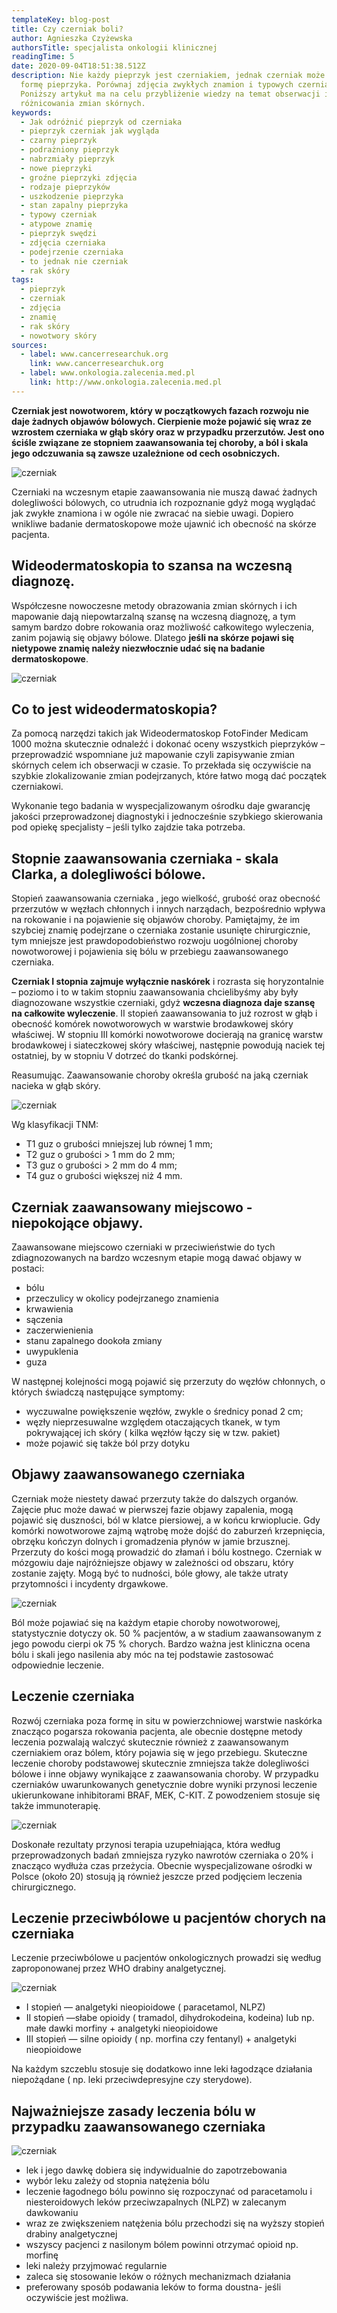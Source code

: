 ```yaml
---
templateKey: blog-post
title: Czy czerniak boli?
author: Agnieszka Czyżewska
authorsTitle: specjalista onkologii klinicznej
readingTime: 5
date: 2020-09-04T18:51:38.512Z
description: Nie każdy pieprzyk jest czerniakiem, jednak czerniak może mieć
  formę pieprzyka. Porównaj zdjęcia zwykłych znamion i typowych czerniaków.
  Poniższy artykuł ma na celu przybliżenie wiedzy na temat obserwacji i
  różnicowania zmian skórnych.
keywords:
  - Jak odróżnić pieprzyk od czerniaka
  - pieprzyk czerniak jak wygląda
  - czarny pieprzyk
  - podrażniony pieprzyk
  - nabrzmiały pieprzyk
  - nowe pieprzyki
  - groźne pieprzyki zdjęcia
  - rodzaje pieprzyków
  - uszkodzenie pieprzyka
  - stan zapalny pieprzyka
  - typowy czerniak
  - atypowe znamię
  - pieprzyk swędzi
  - zdjęcia czerniaka
  - podejrzenie czerniaka
  - to jednak nie czerniak
  - rak skóry
tags:
  - pieprzyk
  - czerniak
  - zdjęcia
  - znamię
  - rak skóry
  - nowotwory skóry
sources:
  - label: www.cancerresearchuk.org
    link: www.cancerresearchuk.org
  - label: www.onkologia.zalecenia.med.pl
    link: http://www.onkologia.zalecenia.med.pl
---
```

**Czerniak jest nowotworem, który w początkowych fazach rozwoju nie daje żadnych objawów bólowych. Cierpienie może pojawić się wraz ze wzrostem czerniaka w głąb skóry oraz w przypadku przerzutów. Jest ono ściśle związane ze stopniem zaawansowania tej choroby, a ból i skala jego odczuwania są zawsze uzależnione od cech osobniczych.**

![czerniak](img/czy-czerniak-boli1.png)

Czerniaki na wczesnym etapie zaawansowania nie muszą dawać żadnych dolegliwości bólowych, co utrudnia ich rozpoznanie gdyż mogą wyglądać jak zwykłe znamiona i w ogóle nie zwracać na siebie uwagi. Dopiero wnikliwe badanie dermatoskopowe może ujawnić ich obecność na skórze pacjenta.

## Wideodermatoskopia to szansa na wczesną diagnozę.

Współczesne nowoczesne metody obrazowania zmian skórnych i ich mapowanie dają niepowtarzalną szansę na wczesną diagnozę, a tym samym bardzo dobre rokowania oraz możliwość całkowitego wyleczenia, zanim pojawią się objawy bólowe. Dlatego **jeśli na skórze pojawi się nietypowe znamię należy niezwłocznie udać się na badanie dermatoskopowe**.

![czerniak](img/czy-czerniak-boli2.png)

## Co to jest wideodermatoskopia?

Za pomocą narzędzi takich jak Wideodermatoskop FotoFinder Medicam 1000 można skutecznie odnaleźć i dokonać oceny wszystkich pieprzyków – przeprowadzić wspomniane już mapowanie czyli zapisywanie zmian skórnych celem ich obserwacji w czasie. To przekłada się oczywiście na szybkie zlokalizowanie zmian podejrzanych, które łatwo mogą dać początek czerniakowi.

<More link="/kontakt" text="Sprawdź czy w Twoim mieście można wykonać wideodermatoskopię znamion." cta="Sprawdź" />

Wykonanie tego badania w wyspecjalizowanym ośrodku daje gwarancję jakości przeprowadzonej diagnostyki i jednocześnie szybkiego skierowania pod opiekę specjalisty – jeśli tylko zajdzie taka potrzeba.

## Stopnie zaawansowania czerniaka - skala Clarka, a dolegliwości bólowe.

Stopień zaawansowania czerniaka , jego wielkość, grubość oraz obecność przerzutów w węzłach chłonnych i innych narządach, bezpośrednio wpływa na rokowanie i na pojawienie się objawów choroby. Pamiętajmy, że im szybciej znamię podejrzane o czerniaka zostanie usunięte chirurgicznie, tym mniejsze jest prawdopodobieństwo rozwoju uogólnionej choroby nowotworowej i pojawienia się bólu w przebiegu zaawansowanego czerniaka.

<More link="/blog/jak-odroznic-zwykly-pieprzyk-od-typowego-czerniaka-zdjecia" text="Obejrzyj zdjęcia i zobacz jak odróżnić zwykłe znamię od czerniaka." cta="Zobacz" />

**Czerniak I stopnia zajmuje wyłącznie naskórek** i rozrasta się horyzontalnie – poziomo i to w takim stopniu zaawansowania chcielibyśmy aby były diagnozowane wszystkie czerniaki, gdyż **wczesna diagnoza daje szansę na całkowite wyleczenie**. II stopień zaawansowania to już rozrost w głąb i obecność komórek nowotworowych w warstwie brodawkowej skóry właściwej. W stopniu III komórki nowotworowe docierają na granicę warstw brodawkowej i siateczkowej skóry właściwej, następnie powodują naciek tej ostatniej, by w stopniu V dotrzeć do tkanki podskórnej.

Reasumując. Zaawansowanie choroby określa grubość na jaką czerniak nacieka w głąb skóry.

![czerniak](img/czy-czerniak-boli3.png)

Wg klasyfikacji TNM:

* T1 guz o grubości mniejszej lub równej 1 mm;
* T2 guz o grubości > 1 mm do 2 mm;
* T3 guz o grubości > 2 mm do 4 mm;
* T4 guz o grubości większej niż 4 mm.

## Czerniak zaawansowany miejscowo - niepokojące objawy.

Zaawansowane miejscowo czerniaki w przeciwieństwie do tych zdiagnozowanych na bardzo wczesnym etapie mogą dawać objawy w postaci:

* bólu
* przeczulicy w okolicy podejrzanego znamienia
* krwawienia
* sączenia
* zaczerwienienia
* stanu zapalnego dookoła zmiany
* uwypuklenia
* guza

W następnej kolejności mogą pojawić się przerzuty do węzłów chłonnych, o których świadczą następujące symptomy:

* wyczuwalne powiększenie węzłów, zwykle o średnicy ponad 2 cm;
* węzły nieprzesuwalne względem otaczających tkanek, w tym pokrywającej ich skóry ( kilka węzłów łączy się w tzw. pakiet)
* może pojawić się także ból przy dotyku

## Objawy zaawansowanego czerniaka

Czerniak może niestety dawać przerzuty także do dalszych organów. Zajęcie płuc może dawać w pierwszej fazie objawy zapalenia, mogą pojawić się duszności, ból w klatce piersiowej, a w końcu krwioplucie. Gdy komórki nowotworowe zajmą wątrobę może dojść do zaburzeń krzepnięcia, obrzęku kończyn dolnych i gromadzenia płynów w jamie brzusznej. Przerzuty do kości mogą prowadzić do złamań i bólu kostnego. Czerniak w mózgowiu daje najróżniejsze objawy w zależności od obszaru, który zostanie zajęty. Mogą być to nudności, bóle głowy, ale także utraty przytomności i incydenty drgawkowe.

![czerniak](img/czy-czerniak-boli4.png)

Ból może pojawiać się na każdym etapie choroby nowotworowej, statystycznie dotyczy ok. 50 % pacjentów, a w stadium zaawansowanym z jego powodu cierpi ok 75 % chorych. Bardzo ważna jest kliniczna ocena bólu i skali jego nasilenia aby móc na tej podstawie zastosować odpowiednie leczenie.

## Leczenie czerniaka

Rozwój czerniaka poza formę in situ w powierzchniowej warstwie naskórka znacząco pogarsza rokowania pacjenta, ale obecnie dostępne metody leczenia pozwalają walczyć skutecznie również z zaawansowanym czerniakiem oraz bólem, który pojawia się w jego przebiegu. Skuteczne leczenie choroby podstawowej skutecznie zmniejsza także dolegliwości bólowe i inne objawy wynikające z zaawansowania choroby. W przypadku czerniaków uwarunkowanych genetycznie dobre wyniki przynosi leczenie ukierunkowane inhibitorami BRAF, MEK, C-KIT. Z powodzeniem stosuje się także immunoterapię.

![czerniak](img/czy-czerniak-boli5.png)

Doskonałe rezultaty przynosi terapia uzupełniająca, która według przeprowadzonych badań zmniejsza ryzyko nawrotów czerniaka o 20% i znacząco wydłuża czas przeżycia. Obecnie wyspecjalizowane ośrodki w Polsce (około 20) stosują ją również jeszcze przed podjęciem leczenia chirurgicznego.

## Leczenie przeciwbólowe u pacjentów chorych na czerniaka

Leczenie przeciwbólowe u pacjentów onkologicznych prowadzi się według zaproponowanej przez WHO drabiny analgetycznej.

![czerniak](img/czy-czerniak-boli6.png)

* I stopień — analgetyki nieopioidowe ( paracetamol, NLPZ)
* II stopień —słabe opioidy ( tramadol, dihydrokodeina, kodeina) lub np. małe dawki morfiny + analgetyki nieopioidowe
* III stopień — silne opioidy ( np. morfina czy fentanyl) + analgetyki nieopioidowe

Na każdym szczeblu stosuje się dodatkowo inne leki łagodzące działania niepożądane ( np. leki przeciwdepresyjne czy sterydowe).

## Najważniejsze zasady leczenia bólu w przypadku zaawansowanego czerniaka

![czerniak](img/czy-czerniak-boli7.jpg)

* lek i jego dawkę dobiera się indywidualnie do zapotrzebowania
* wybór leku zależy od stopnia natężenia bólu
* leczenie łagodnego bólu powinno się rozpoczynać od paracetamolu i niesteroidowych leków przeciwzapalnych (NLPZ) w zalecanym dawkowaniu
* wraz ze zwiększeniem natężenia bólu przechodzi się na wyższy stopień drabiny analgetycznej
* wszyscy pacjenci z nasilonym bólem powinni otrzymać opioid np. morfinę
* leki należy przyjmować regularnie
* zaleca się stosowanie leków o różnych mechanizmach działania
* preferowany sposób podawania leków to forma doustna- jeśli oczywiście jest możliwa.